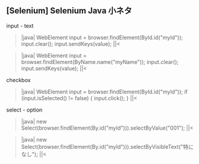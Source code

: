 ## [Selenium] Selenium Java 小ネタ


input - text
>|java|
		WebElement input = browser.findElement(ById.id("myId"));
		input.clear();
		input.sendKeys(value);
||<

>|java|
		WebElement input = browser.findElement(ByName.name("myName"));
		input.clear();
		input.sendKeys(value);
||<

checkbox
>|java|
		WebElement input = browser.findElement(ById.id("myId"));
		if (input.isSelected() != false) {
			input.click();
		}
||<

select - option
>|java|
		new Select(browser.findElement(By.id("myId"))).selectByValue("001");
||<

>|java|
		new Select(browser.findElement(By.id("myId"))).selectByVisibleText("特になし");
||<

